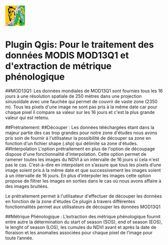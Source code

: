 ![Logo](https://github.com/Xdarii/QGIS_Traitement_and_Pheno/blob/master/icon.png "Prétraitement et Param Pheno QGIS")

# Plugin Qgis: Pour le traitement des données MODIS MOD13Q1 et d'extraction de métrique phénologique
##MOD13Q1:
Les données mondiales de MOD13Q1 sont fournies tous les 16 jours à une résolution spatiale de 250 mètres dans une  projection sinusoïdale  avec une fauchée qui permet de couvrir de vaste zone (2350 m). Tous les pixels d'une image ne sont pas pris à la même date car pour chaque pixel  il compare sa valeur sur les 16 jours et c'est la plus grande valeur qui est retenu.

##Prétraitement:
##Découper :
Les données  téléchargées étant dans la majeur partie des cas trop grandes pour notre zone d'études nous avons pris soin de fournir à l'utilisateur la possibilité de découper sa zone en fonction d'un fichier shape (.shp) qui délimite sa zone d'études.
##Interpolation
L'option prétraitement en plus de l'option de découpage dispose d'une fonctionnalité d'interpolation.
Cette option permet de ramener toutes les images du NDVI à un intervalle de 16 jours si cela n'est pas le cas. C’est-à-dire en interpolant on s’assure que tous les pixels d’une image soient pris à la même date et que successivement les images soient à un intervalle de 16 jours.
En plus d’interpoler les images cette option propose de filtrer les images en sorties dans le cas où nous avons affaire à des images bruitées. 


 
Le prétraitement permet à l'utilisateur d'effectuer de découper les données en fonction de la zone d'études 
Ce plugin à travers différentes fonctionnalités permet aux utilisateurs de découper les données MOD13Q1

##Métrique Phénologique :
L’extraction des métrique phénologique fournit entre autre la détermination du start of season (SOS), end of season (EOS), le lenght of season (LOS), les cumules du NDVI avant et après la date de floraison et les anomalies associées pour chaque pixel de l’image pour toute l’année.


